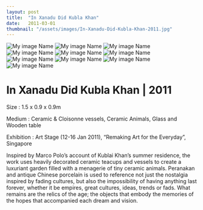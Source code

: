 ```yaml
---
layout: post
title:  "In Xanadu Did Kubla Khan"
date:   2011-03-01
thumbnail: "/assets/images/In-Xanadu-Did-Kubla-Khan-2011.jpg"
---
```


![My image Name](/assets/images/In-Xanadu-Did-Kubla-Khan_01.jpg)
![My image Name](/assets/images/In-Xanadu-Did-Kubla-Khan_02.jpg)
![My image Name](/assets/images/In-Xanadu-Did-Kubla-Khan_03.jpg)
![My image Name](/assets/images/In-Xanadu-Did-Kubla-Khan_04.jpg)
![My image Name](/assets/images/In-Xanadu-Did-Kubla-Khan_05.jpg)
![My image Name](/assets/images/In-Xanadu-Did-Kubla-Khan_06.jpg)
![My image Name](/assets/images/In-Xanadu-Did-Kubla-Khan_07.jpg)
![My image Name](/assets/images/In-Xanadu-Did-Kubla-Khan_08.jpg)
![My image Name](/assets/images/In-Xanadu-Did-Kubla-Khan_09.jpg)
![My image Name](/assets/images/In-Xanadu-Did-Kubla-Khan_10.jpg)

# In Xanadu Did Kubla Khan | 2011

Size
: 1.5 x 0.9 x 0.9m

Medium
: Ceramic &amp; Cloisonne vessels, Ceramic Animals, Glass and Wooden table

Exhibition
: Art Stage (12-16 Jan 2011), “Remaking Art for the Everyday”, Singapore

Inspired by Marco Polo’s account of Kublai Khan’s summer residence, the work uses heavily decorated ceramic teacups and vessels to create a luxuriant garden filled with a menagerie of tiny ceramic animals. Peranakan and antique Chinese porcelain is used to reference not just the nostalgia inspired by fading cultures, but also the impossibility of having anything last forever, whether it be empires, great cultures, ideas, trends or fads.  What remains are the relics of the age; the objects that embody the memories of the hopes that accompanied each dream and vision.